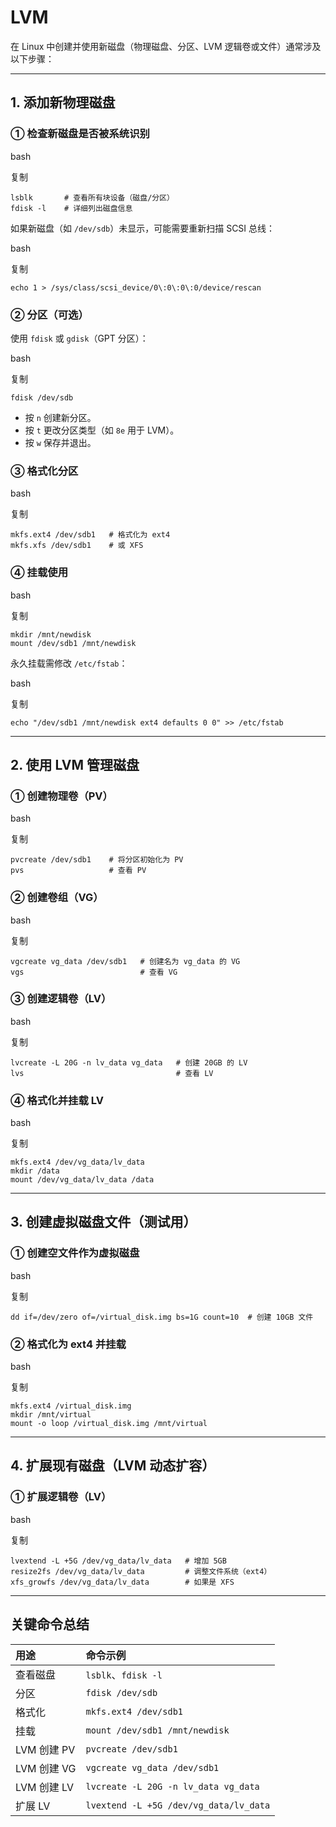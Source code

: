# LVM

在 Linux 中创建并使用新磁盘（物理磁盘、分区、LVM 逻辑卷或文件）通常涉及以下步骤：

------

## **1. 添加新物理磁盘**

### **① 检查新磁盘是否被系统识别**

bash

复制

```
lsblk       # 查看所有块设备（磁盘/分区）
fdisk -l    # 详细列出磁盘信息
```

如果新磁盘（如 `/dev/sdb`）未显示，可能需要重新扫描 SCSI 总线：

bash

复制

```
echo 1 > /sys/class/scsi_device/0\:0\:0\:0/device/rescan
```

### **② 分区（可选）**

使用 `fdisk` 或 `gdisk`（GPT 分区）：

bash

复制

```
fdisk /dev/sdb
```

- 按 `n` 创建新分区。
- 按 `t` 更改分区类型（如 `8e` 用于 LVM）。
- 按 `w` 保存并退出。

### **③ 格式化分区**

bash

复制

```
mkfs.ext4 /dev/sdb1   # 格式化为 ext4
mkfs.xfs /dev/sdb1    # 或 XFS
```

### **④ 挂载使用**

bash

复制

```
mkdir /mnt/newdisk
mount /dev/sdb1 /mnt/newdisk
```

永久挂载需修改 `/etc/fstab`：

bash

复制

```
echo "/dev/sdb1 /mnt/newdisk ext4 defaults 0 0" >> /etc/fstab
```

------

## **2. 使用 LVM 管理磁盘**

### **① 创建物理卷（PV）**

bash

复制

```
pvcreate /dev/sdb1    # 将分区初始化为 PV
pvs                   # 查看 PV
```

### **② 创建卷组（VG）**

bash

复制

```
vgcreate vg_data /dev/sdb1   # 创建名为 vg_data 的 VG
vgs                          # 查看 VG
```

### **③ 创建逻辑卷（LV）**

bash

复制

```
lvcreate -L 20G -n lv_data vg_data   # 创建 20GB 的 LV
lvs                                  # 查看 LV
```

### **④ 格式化并挂载 LV**

bash

复制

```
mkfs.ext4 /dev/vg_data/lv_data
mkdir /data
mount /dev/vg_data/lv_data /data
```

------

## **3. 创建虚拟磁盘文件（测试用）**

### **① 创建空文件作为虚拟磁盘**

bash

复制

```
dd if=/dev/zero of=/virtual_disk.img bs=1G count=10  # 创建 10GB 文件
```

### **② 格式化为 ext4 并挂载**

bash

复制

```
mkfs.ext4 /virtual_disk.img
mkdir /mnt/virtual
mount -o loop /virtual_disk.img /mnt/virtual
```

------

## **4. 扩展现有磁盘（LVM 动态扩容）**

### **① 扩展逻辑卷（LV）**

bash

复制

```
lvextend -L +5G /dev/vg_data/lv_data   # 增加 5GB
resize2fs /dev/vg_data/lv_data         # 调整文件系统（ext4）
xfs_growfs /dev/vg_data/lv_data        # 如果是 XFS
```

------

## **关键命令总结**

| 用途        | 命令示例                               |
| :---------- | :------------------------------------- |
| 查看磁盘    | `lsblk`、`fdisk -l`                    |
| 分区        | `fdisk /dev/sdb`                       |
| 格式化      | `mkfs.ext4 /dev/sdb1`                  |
| 挂载        | `mount /dev/sdb1 /mnt/newdisk`         |
| LVM 创建 PV | `pvcreate /dev/sdb1`                   |
| LVM 创建 VG | `vgcreate vg_data /dev/sdb1`           |
| LVM 创建 LV | `lvcreate -L 20G -n lv_data vg_data`   |
| 扩展 LV     | `lvextend -L +5G /dev/vg_data/lv_data` |